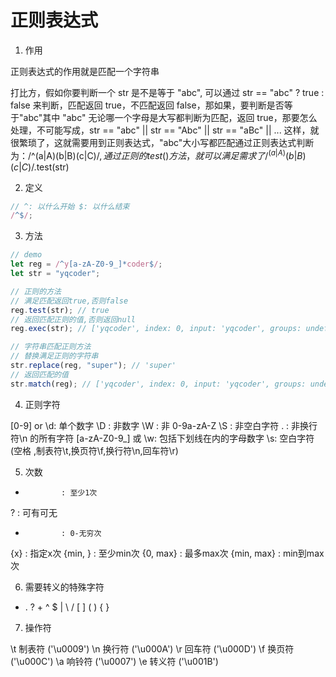 # 正则表达式

1. 作用

正则表达式的作用就是匹配一个字符串

打比方，假如你要判断一个 str 是不是等于 "abc", 可以通过 str == "abc" ? true : false 来判断，匹配返回 true，不匹配返回 false，那如果，要判断是否等于"abc"其中 "abc" 无论哪一个字母是大写都判断为匹配，返回 true，那要怎么处理，不可能写成，str == "abc" || str == "Abc" || str == "aBc" || ... 这样，就很繁琐了，这就需要用到正则表达式，"abc"大小写都匹配通过正则表达式判断为：/^(a|A)(b|B)(c|C)$/, 通过正则的test()方法，就可以满足需求了 /^(a|A)(b|B)(c|C)$/.test(str)

2. 定义

```js
// ^: 以什么开始 $: 以什么结束
/^$/;
```

3. 方法

```js
// demo
let reg = /^y[a-zA-Z0-9_]*coder$/;
let str = "yqcoder";

// 正则的方法
// 满足匹配返回true,否则false
reg.test(str); // true
// 返回匹配正则的值,否则返回null
reg.exec(str); // ['yqcoder', index: 0, input: 'yqcoder', groups: undefined]

// 字符串匹配正则方法
// 替换满足正则的字符串
str.replace(reg, "super"); // 'super'
// 返回匹配的值
str.match(reg); // ['yqcoder', index: 0, input: 'yqcoder', groups: undefined]
```

4. 正则字符

[0-9] or \d: 单个数字
\D : 非数字
\W : 非 0-9a-zA-Z
\S : 非空白字符
. : 非换行符\n 的所有字符
[a-zA-Z0-9_] 或 \w: 包括下划线在内的字母数字
\s: 空白字符(空格 ,制表符\t,换页符\f,换行符\n,回车符\r)

5. 次数

+             : 至少1次
?             : 可有可无
*             : 0-无穷次
{x}           : 指定x次
{min, }       : 至少min次
{0, max}      : 最多max次
{min, max}    : min到max次

6. 需要转义的特殊字符

* . ? + ^ $ | \ / [ ] ( ) { }

7. 操作符

\t 制表符 ('\u0009')
\n 换行符 ('\u000A')
\r 回车符 ('\u000D')
\f 换页符 ('\u000C')
\a 响铃符 ('\u0007')
\e 转义符 ('\u001B')

